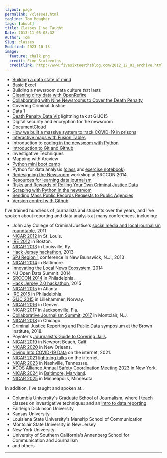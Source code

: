 ```yaml
---
layout: page
permalink: /classes.html
tagline: Tom Meagher
tags: [about]
title: Classes I've Taught
Date: 2013-11-05 08:32
Author: Tom
Slug: classes
Modified: 2023-10-13
image:
  feature: chalk.png
  credit: Five Sixteenths
  creditlink: http://www.fivesixteenthsblog.com/2012_12_01_archive.html
---
```


* [Building a data state of mind](http://bit.ly/1fgIP6x)
* Basic Excel
* [Building a newsroom data culture that lasts](http://bit.ly/dataculture_nicar18)
* [Cleaning dirty data with OpenRefine](/blog/2013/02/more-tips-for-using-openrefine.html)
* [Collaborating with Nine Newsrooms to Cover the Death Penalty](http://www.tommeagher.com/collab_summit/index.html#/)
* Covering Criminal Justice
* [Data 1](https://github.com/tommeagher/data1-fall2015)
* [Death Penalty Data Viz](http://www.tommeagher.com/pythonGIJC15/viztalk.html#/) lightning talk at GIJC15
* Digital security and encryption for the newsroom
* [DocumentCloud](http://bit.ly/dcslides)
* [How we built a massive system to track COVID-19 in prisons](https://vimeo.com/518644653)
* [Interactive maps with Fusion Tables](/blog/2012/12/talking-data-in-the-nutmeg-state.html)
* Introduction to [coding in the newsroom with Python](http://www.tommeagher.com/pythonIRE15)
* [Introduction to Git and Github](https://github.com/tommeagher/gitintro)
* Investigative Techniques
* Mapping with Arcview
* [Python mini boot camp](http://www.github.com/ireapps/pycar)
* Python for data analysis ([class](https://tswicegood.github.io/python-data-science-intro/) and [exercise notebook](http://nbviewer.ipython.org/github/tswicegood/python-data-science-intro/blob/gh-pages/Python%20for%20Data%20Analysis%20at%20NICAR15.ipynb))
* [Redesigning the Newsroom](https://github.com/tommeagher/redesign) workshop at SRCCON 2014.
* [Resources for learning data journalism](/blog/2013/04/diving-in-to-data-with-spj.html)
* [Risks and Rewards of Rolling Your Own Criminal Justice Data](https://github.com/tommeagher/cjcar16)
* [Scraping with Python in the newsroom](http://www.tommeagher.com/pythonGIJC15/#/)
* [Sending Mass Public Records Requests to Public Agencies](https://docs.google.com/presentation/d/14a-O0S0MOhsFyrcexLi6Eh5RcYfNw7Y7MKnefDQYz-c/edit#slide=id.p)
* [Version control with Github](/blog/2013/02/learning-to-commit-to-version-control.html)

I've trained hundreds of journalists and students over the years, and I've spoken about reporting and data analysis at many conferences, including:

* John Jay College of Criminal Justice's [social media and local journalism roundtable](http://www.tommeagher.com/blog/2011/05/cops-and-social-media.html), 2011
* [NICAR 2012](https://www.ire.org/conferences/nicar-2012/) in St. Louis.
* [IRE 2012](https://www.ire.org/conferences/ire-2012/) in Boston.
* [NICAR 2013](http://ire.org/conferences/nicar-2013/) in Louisville, Ky.
* [Hack Jersey hackathon](http://www.hackjersey.com/2013/01/speakers/), 2013
* [SPJ Region 1](http://www.tommeagher.com/blog/2013/04/diving-in-to-data-with-spj.html) conference in New Brunswick, N.J., 2013 
* [NICAR 2014](http://ire.org/conferences/nicar-2014/) in Baltimore. 
* [Innovating the Local News Ecosystem](http://njnewscommons.org/innovatelocalconference/), 2014 
* [NJ Open Data Summit](http://www.hackjersey.com/event/open-data-nj/), 2014
* [SRCCON 2014](https://github.com/tommeagher/redesign) in Philadelphia.
* [Hack Jersey 2.0 hackathon](http://www.hackjersey.com/2015/03/hack-jersey-2-0-is-officially-underway/), 2015
* [NICAR 2015](http://ire.org/conferences/nicar2015/) in Atlanta.
* [IRE 2015](http://ire.org/conferences/ire-2015/) in Philadelphia.
* [GIJC 2015](http://gijc2015.org/) in Lillehammer, Norway.
* [NICAR 2016](http://ire.org/conferences/nicar2016/) in Denver.
* [NICAR 2017](https://www.ire.org/conferences/nicar2017/) in Jacksonville, Fla.
* [Collaborative Journalism Summit, 2017](https://www.collaborativejournalism.com/) in Montclair, N.J.
* [NICAR 2018](https://www.ire.org/events-and-training/event/3189/) in Chicago.
* [Criminal Justice Reporting and Public Data](http://www.tommeagher.com/pub_data_intro/intro.html#/) symposium at the Brown Institute, 2018.
* Poynter's [Journalist's Guide to Covering Jails](http://bit.ly/poynter-jails-data).
* [NICAR 2019](https://ire.org/conferences/nicar-2019/) in Newport Beach, Calif.
* [NICAR 2020](https://www.ire.org/training/conferences/nicar-2020/) in New Orleans.
* [Diving Into COVID-19 Data](https://www.youtube.com/watch?v=CR-MO6eEUJw) on the internet, 2021.
* [NICAR 2021](https://www.ire.org/training/conferences/nicar-2021/) [lightning talks](https://vimeo.com/518644653) on the internet.
* [NICAR 2023](https://schedules.ire.org/nicar-2023/) in Nashville, Tennessee.
* [ACOS Alliance Annual Safety Coordination Meeting 2023](https://www.acosalliance.org/annual-safety-meeting-2023) in New York.
* [NICAR 2024](https://docs.google.com/presentation/d/13WLLWqWsan_53Mw3wkA1OduxSKDoi0TJKj9QM2HR9t4/edit?usp=sharing) in [Baltimore, Maryland](https://schedules.ire.org/nicar-2024/index.html#2041).
* [NICAR 2025](https://schedules.ire.org/nicar-2025/) in Minneapolis, Minnesota.

In addition, I've taught and spoken at...

* Columbia University's [Graduate School of Journalism](http://www.tommeagher.com/blog/2010/01/the-up-and-down-sides-of-the-younger-faster-busier-newsroom.html), where I teach classes on investigative techniques and an [intro to data reporting](https://github.com/tommeagher/data1-fall2015).
* Fairleigh Dickinson University
* Kansas University
* Louisiana State University's Manship School of Communication
* Montclair State University in New Jersey
* New York University 
* University of Southern California's Annenberg School for Communication and Journalism
* and others

<hr />